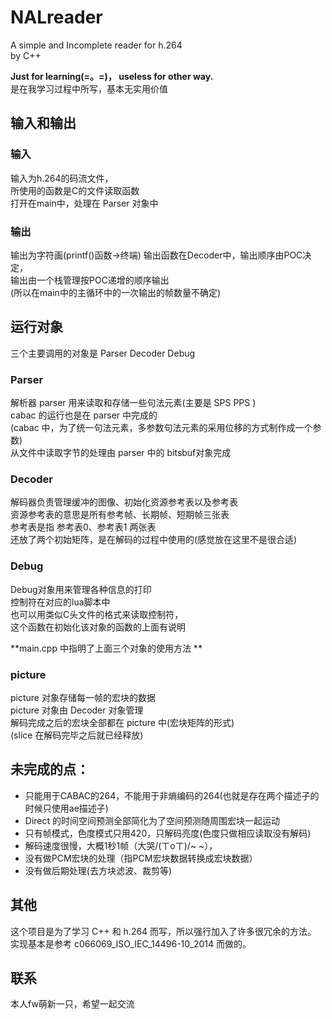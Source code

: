 # NALreader
A simple and Incomplete reader for h.264  
by C++  

**Just for learning(=。=)， useless for other way.**  
是在我学习过程中所写，基本无实用价值  


## 输入和输出
### 输入
输入为h.264的码流文件，  
所使用的函数是C的文件读取函数  
打开在main中，处理在 Parser 对象中  

### 输出
输出为字符画(printf()函数->终端)
输出函数在Decoder中，输出顺序由POC决定，  
输出由一个栈管理按POC递增的顺序输出  
(所以在main中的主循环中的一次输出的帧数量不确定)  

## 运行对象
三个主要调用的对象是 Parser Decoder Debug  
### Parser
解析器 parser 用来读取和存储一些句法元素(主要是 SPS PPS )  
cabac 的运行也是在 parser 中完成的  
(cabac 中，为了统一句法元素，多参数句法元素的采用位移的方式制作成一个参数)  
从文件中读取字节的处理由 parser 中的 bitsbuf对象完成  

### Decoder
解码器负责管理缓冲的图像、初始化资源参考表以及参考表  
资源参考表的意思是所有参考帧、长期帧、短期帧三张表  
参考表是指 参考表0、参考表1 两张表  
还放了两个初始矩阵，是在解码的过程中使用的(感觉放在这里不是很合适)  

### Debug
Debug对象用来管理各种信息的打印  
控制符在对应的lua脚本中  
也可以用类似C头文件的格式来读取控制符，  
这个函数在初始化该对象的函数的上面有说明    

**main.cpp 中指明了上面三个对象的使用方法  **  

### picture
picture 对象存储每一帧的宏块的数据  
picture 对象由 Decoder 对象管理  
解码完成之后的宏块全部都在 picture 中(宏块矩阵的形式)  
(slice 在解码完毕之后就已经释放)  

## 未完成的点： 
- 只能用于CABAC的264，不能用于非熵编码的264(也就是存在两个描述子的时候只使用ae描述子)  
- Direct 的时间空间预测全部简化为了空间预测随周围宏块一起运动  
- 只有帧模式，色度模式只用420，只解码亮度(色度只做相应读取没有解码)  
- 解码速度很慢，大概1秒1帧（大哭/(ㄒoㄒ)/~ ~），  
- 没有做PCM宏块的处理（指PCM宏块数据转换成宏块数据） 
- 没有做后期处理(去方块滤波、裁剪等)  

## 其他  
这个项目是为了学习 C++ 和 h.264 而写，所以强行加入了许多很冗余的方法。  
实现基本是参考 c066069_ISO_IEC_14496-10_2014 而做的。    

## 联系
本人fw萌新一只，希望一起交流  